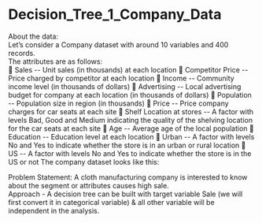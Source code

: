 # Decision_Tree_1_Company_Data
About the data:  
Let’s consider a Company dataset with around 10 variables and 400 records.  
The attributes are as follows:  
 Sales -- Unit sales (in thousands) at each location 
 Competitor Price -- Price charged by competitor at each location 
 Income -- Community income level (in thousands of dollars) 
 Advertising -- Local advertising budget for company at each location (in thousands of dollars) 
 Population -- Population size in region (in thousands) 
 Price -- Price company charges for car seats at each site 
 Shelf Location at stores -- A factor with levels Bad, Good and Medium indicating the quality of the shelving location for the car seats at each site 
 Age -- Average age of the local population 
 Education -- Education level at each location 
 Urban -- A factor with levels No and Yes to indicate whether the store is in an urban or rural location 
 US -- A factor with levels No and Yes to indicate whether the store is in the US or not The company dataset looks like this:    

Problem Statement: A cloth manufacturing company is interested to know about the segment or attributes causes high sale.  
Approach - A decision tree can be built with target variable Sale (we will first convert it in categorical variable) &amp; all other variable will be independent in the analysis.  
